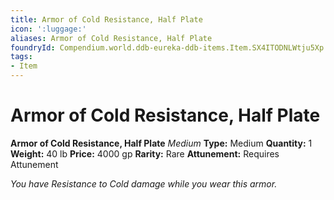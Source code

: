 ```yaml
---
title: Armor of Cold Resistance, Half Plate
icon: ':luggage:'
aliases: Armor of Cold Resistance, Half Plate
foundryId: Compendium.world.ddb-eureka-ddb-items.Item.SX4ITODNLWtju5Xp
tags:
- Item
---
```


# Armor of Cold Resistance, Half Plate

**Armor of Cold Resistance, Half Plate**
_Medium_
**Type:** Medium
**Quantity:** 1
**Weight:** 40 lb
**Price:** 4000 gp
**Rarity:** Rare
**Attunement:** Requires Attunement

*You have Resistance to Cold damage while you wear this armor.*